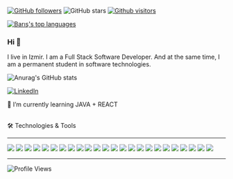 [![GitHub followers](https://img.shields.io/github/followers/barisertugrul?style=social)](https://github.com/barisertugrul?tab=followers)
![GitHub stars](https://img.shields.io/github/stars/barisertugrul?style=social)
[![Github visitors](https://visitor-badge.glitch.me/badge?page_id=barisertugrul.visitor-badge)](https://GitHub.com/barisertugrul/StrapDown.js/stargazers/)

[![Barış's top languages](https://github-readme-stats.vercel.app/api/top-langs/?username=barisertugrul&theme=blue-green&hide=python&layout=compact&show_icons=true)](https://github.com/barisertugrul/github-readme-stats)

### Hi 👋
I live in Izmir. I am a Full Stack Software Developer. And at the same time, I am a permanent student in software technologies.

![Anurag's GitHub stats](https://github-readme-stats.vercel.app/api?username=barisertugrul&show_icons=true&theme=blue-green)

[<img alt="LinkedIn" src="https://img.shields.io/badge/linkedin%20-%230077B5.svg?&style=for-the-badge&logo=linkedin&logoColor=white"/>](https://www.linkedin.com/in/barisertugrul/)



🌱 I’m currently learning JAVA + REACT

<br/>
🛠 Technologies & Tools 
<hr>

<img src="https://img.shields.io/badge/PHP-787CB5?style=for-the-badge&logo=php&logoColor=black"></img>
<img src="https://img.shields.io/badge/codeigniter-DD4814?style=for-the-badge&logo=codeigniter&logoColor=white"></img>
<img src="https://img.shields.io/badge/Wordpress-black?style=for-the-badge&logo=wordpress&logoColor=white"></img>
<img src="https://img.shields.io/badge/Python-FFD43B?style=for-the-badge&logo=python&logoColor=306998"></img>
<img src="https://img.shields.io/badge/Flutter-black?style=for-the-badge&logo=flutter&logoColor=306998"></img>
<img src="https://img.shields.io/badge/Android-black?style=for-the-badge&logo=android&logoColor=32DE84"></img>
<img src="https://img.shields.io/badge/CSS3-3C99DC?style=for-the-badge&logo=css3&logoColor=white"></img>
<img src="https://img.shields.io/badge/Bootstrap-553C7B?style=for-the-badge&logo=bootstrap&logoColor=white"></img>
<img src="https://img.shields.io/badge/HTML5-E44D26?style=for-the-badge&logo=html5&logoColor=EBEBEB"></img>
<img src="https://img.shields.io/badge/ActionScript-A42E3E?style=for-the-badge&logo=as3&logoColor=white"></img>
<img src="https://img.shields.io/badge/Adobe Flex-black?style=for-the-badge&logo=flex&logoColor=white"></img>
<img src="https://img.shields.io/badge/C%23-5F4E9E?style=for-the-badge&logo=c-sharp&logoColor=white"></img>
<img src="https://img.shields.io/badge/.NET-black?style=for-the-badge&logo=.net&logoColor=white"></img>
<img src="https://img.shields.io/badge/Java-black?style=for-the-badge&logo=java&logoColor=ED1D25"></img>
<img src="https://img.shields.io/badge/Angular-B52E31?style=for-the-badge&logo=angular&logoColor=white"></img>
<img src="https://img.shields.io/badge/JavaScript-black?style=for-the-badge&logo=javascript&logoColor=F7DF1E"></img>
<img src="https://img.shields.io/badge/TypeScript-3B779C?style=for-the-badge&logo=typescript&logoColor=white"></img>
<img src="https://img.shields.io/badge/jQuery-131B28?style=for-the-badge&logo=jquery&logoColor=white"></img>
<img src="https://img.shields.io/badge/Microsoft_SQL_Server-DB0007?style=for-the-badge&logo=microsoft-sql-server&logoColor=white"></img>
<img src="https://img.shields.io/badge/React-black?style=for-the-badge&logo=react&logoColor=61DAFB"></img>
<img src="https://img.shields.io/badge/GitHub-black?style=for-the-badge&logo=github&logoColor=white"></img>
<img src="https://img.shields.io/badge/Photoshop-black?style=for-the-badge&logo=phptpshop&logoColor=white"></img>
<img src="https://img.shields.io/badge/After Effect-black?style=for-the-badge&logo=aftereffect&logoColor=61DAFB"></img>
<img src="https://img.shields.io/badge/Illustrator-black?style=for-the-badge&logo=ai&logoColor=white"></img>

<hr>

![Profile Views](https://komarev.com/ghpvc/?username=barisertugrul&style=plastic)
<!--
**barisertugrul/barisertugrul** is a ✨ _special_ ✨ repository because its `README.md` (this file) appears on your GitHub profile.

Here are some ideas to get you started:

- 🔭 I’m currently working on ...
- 🌱 I’m currently learning ...
- 👯 I’m looking to collaborate on ...
- 🤔 I’m looking for help with ...
- 💬 Ask me about ...
- 📫 How to reach me: ...
- 😄 Pronouns: ...
- ⚡ Fun fact: ...
-->
